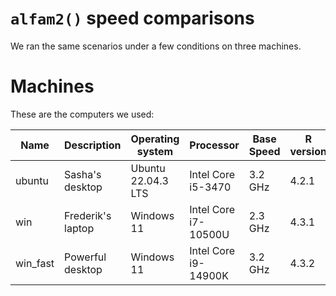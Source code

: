 # `alfam2()` speed comparisons

We ran the same scenarios under a few conditions on three machines.

# Machines
These are the computers we used:

Name      | Description        | Operating system   | Processor            | Base Speed   | R version  |
----------|--------------------|--------------------|----------------------|--------------|------------|
ubuntu    | Sasha's desktop    | Ubuntu 22.04.3 LTS | Intel Core i5-3470   | 3.2 GHz      | 4.2.1      |
win       | Frederik's laptop  | Windows 11         | Intel Core i7-10500U | 2.3 GHz      | 4.3.1      |
win_fast  | Powerful desktop   | Windows 11         | Intel Core i9-14900K | 3.2 GHz      | 4.3.2      |
